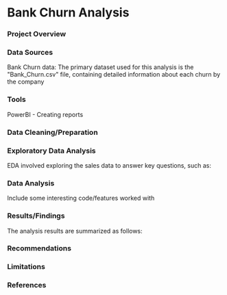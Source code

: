 # Bank Churn Analysis

### Project Overview

### Data Sources

Bank Churn data: The primary dataset used for this analysis is the "Bank_Churn.csv" file, containing detailed information about each churn by the company

### Tools
PowerBI - Creating reports

### Data Cleaning/Preparation


### Exploratory Data Analysis

EDA involved exploring the sales data to answer key questions, such as:


### Data Analysis

Include some interesting code/features worked with 

### Results/Findings

The analysis results are summarized as follows:

### Recommendations


### Limitations


### References
